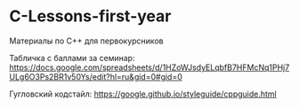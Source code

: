 # C-Lessons-first-year
Материалы по C++ для первокурсников

Табличка с баллами за семинар:
https://docs.google.com/spreadsheets/d/1HZoWJsdyELqbfB7HFMcNq1PHj7ULg6O3Ps2BR1v50Ys/edit?hl=ru&gid=0#gid=0

Гугловский кодстайл:
https://google.github.io/styleguide/cppguide.html
